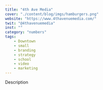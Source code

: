 ```yaml
---
title: "4th Ave Media"
cover: "./content/blog/imgs/hamburgers.png"
website: "https://www.4thavenuemedia.com/"
twit: "@4thavenuemedia"
inst: ""
category: "numbers"
tags:
    - Downtown
    - small
    - branding
    - strategy
    - school
    - video
    - marketing
---
```


Description
